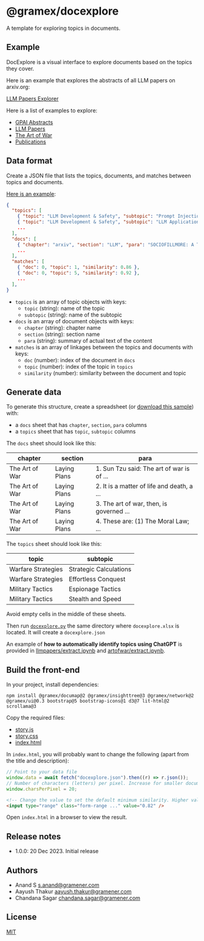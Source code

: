 # @gramex/docexplore

A template for exploring topics in documents.

## Example

DocExplore is a visual interface to explore documents based on the topics they cover.

Here is an example that explores the abstracts of all LLM papers on arxiv.org:

[LLM Papers Explorer](llmpapers/index.html ":include")

Here is a list of examples to explore:

- [GPAI Abstracts](gpai/index.html ":ignore")
- [LLM Papers](llmpapers/index.html ":ignore")
- [The Art of War](artofwar/index.html ":ignore")
- [Publications](publications/index.html ":ignore")

## Data format

Create a JSON file that lists the topics, documents, and matches between topics and documents.

[Here is an example](llmpapers/docexplore.json ":ignore"):

```json
{
  "topics": [
    { "topic": "LLM Development & Safety", "subtopic": "Prompt Injection Security" },
    { "topic": "LLM Development & Safety", "subtopic": "LLM Application Safety" },
    ...
  ],
  "docs": [
    { "chapter": "arxiv", "section": "LLM", "para": "SOCIOFILLMORE: A Tool for ..." },
    ...
  ],
  "matches": [
    { "doc": 0, "topic": 1, "similarity": 0.86 },
    { "doc": 0, "topic": 5, "similarity": 0.92 },
    ...
  ],
}
```

- `topics` is an array of topic objects with keys:
  - `topic` (string): name of the topic
  - `subtopic` (string): name of the subtopic
- `docs` is an array of document objects with keys:
  - `chapter` (string): chapter name
  - `section` (string): section name
  - `para` (string): summary of actual text of the content
- `matches` is an array of linkages between the topics and documents with keys:
  - `doc` (number): index of the document in `docs`
  - `topic` (number): index of the topic in `topics`
  - `similarity` (number): similarity between the document and topic

## Generate data

To generate this structure, create a spreadsheet (or [download this sample](docexplore.xlsx ":ignore")) with:

- a `docs` sheet that has `chapter`, `section`, `para` columns
- a `topics` sheet that has `topic`, `subtopic` columns

The `docs` sheet should look like this:

| chapter        | section      | para                                       |
| -------------- | ------------ | ------------------------------------------ |
| The Art of War | Laying Plans | 1. Sun Tzu said: The art of war is of ...  |
| The Art of War | Laying Plans | 2. It is a matter of life and death, a ... |
| The Art of War | Laying Plans | 3. The art of war, then, is governed ...   |
| The Art of War | Laying Plans | 4. These are: (1) The Moral Law; ...       |

The `topics` sheet should look like this:

| topic              | subtopic               |
| ------------------ | ---------------------- |
| Warfare Strategies | Strategic Calculations |
| Warfare Strategies | Effortless Conquest    |
| Military Tactics   | Espionage Tactics      |
| Military Tactics   | Stealth and Speed      |

Avoid empty cells in the middle of these sheets.

Then run [`docexplore.py`](docexplore.py ":ignore") the same directory where `docexplore.xlsx` is located. It will create a `docexplore.json`

An example of **how to automatically identify topics using ChatGPT** is provided in
[llmpapers/extract.ipynb](https://code.gramener.com/cto/gramex-docexplore/-/blob/main/llmpapers/extract.ipynb) and
[artofwar/extract.ipynb](https://code.gramener.com/cto/gramex-docexplore/-/blob/main/artofwar/extract.ipynb).

## Build the front-end

In your project, install dependencies:

```shell
npm install @gramex/documap@2 @gramex/insighttree@3 @gramex/network@2 @gramex/ui@0.3 bootstrap@5 bootstrap-icons@1 d3@7 lit-html@2 scrollama@3
```

Copy the required files:

- [story.js](https://code.gramener.com/cto/gramex-docexplore/-/blob/main/story.js)
- [story.css](https://code.gramener.com/cto/gramex-docexplore/-/blob/main/story.css)
- [index.html](https://code.gramener.com/cto/gramex-docexplore/-/blob/main/llmpapers/index.html)

In `index.html`, you will probably want to change the following (apart from the title and description):

```js
// Point to your data file
window.data = await fetch("docexplore.json").then((r) => r.json());
// Number of characters (letters) per pixel. Increase for smaller documap
window.charsPerPixel = 20;
```

```html
<!-- Change the value to set the default minimum similarity. Higher values show fewer matches -->
<input type="range" class="form-range ..." value="0.82" />
```

Open `index.html` in a browser to view the result.

## Release notes

- 1.0.0: 20 Dec 2023. Initial release

## Authors

- Anand S <s.anand@gramener.com>
- Aayush Thakur <aayush.thakur@gramener.com>
- Chandana Sagar <chandana.sagar@gramener.com>

## License

[MIT](https://spdx.org/licenses/MIT.html)
